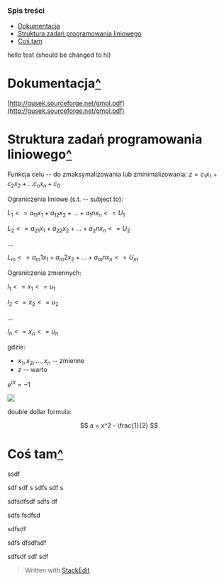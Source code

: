 ### Spis treści
* [Dokumentacja](#Dokumentacja)
* [Struktura zadań programowania liniowego](#Struktura-zadań-programowania-liniowego)
* [Coś tam](#Coś-tam)

hello test (should be changed to hi)

# Dokumentacja[^](#Spis-treści)

[http://gusek.sourceforge.net/gmpl.pdf](http://gusek.sourceforge.net/gmpl.pdf)

# Struktura zadań programowania liniowego[^](#Spis-treści)

Funkcja celu -- do zmaksymalizowania lub zminimalizowania:
$z = c_1 x_1 + c_2 x_2 + ... c_n x_n + c_0$
 
Ograniczenia liniowe (s.t. -- subject to):

$L_1 <= a_11 x_1 + a_12 x_2 + ... + a_1n x_n <= U_1$

$L_2 <= a_21 x_1 + a_22 x_2 + ... + a_2n x_n <= U_2$

$...$

$L_m <= a_m1 x_1 + a_m2 x_2 + ... + a_mn x_n <= U_m$  

Ograniczenia zmiennych:

$l_1 <= x_1 <= u_1$

$l_2 <= x_2 <= u_2$

$...$

$l_n <= x_n <= u_n$

gdzie:
-   $x_1, x_2, ..., x_n$ -- zmienne    
-   $z$ -- warto

$e^{i \pi} = -1$


<img src="https://render.githubusercontent.com/render/math?math=e^{i \pi} = -1">

double dollar formula:

$$
a = x^2 - \frac{1}{2}
$$

# Coś tam[^](#Spis-treści)

ssdf

sdf
sdf
s
sdfs
sdf
s

sdfsdfsdf
sdfs
df


sdfs
fsdfsd


sdfsdf

sdfs
dfsdfsdf

sdfsdf
sdf
sdf


> Written with [StackEdit](https://stackedit.io/).


